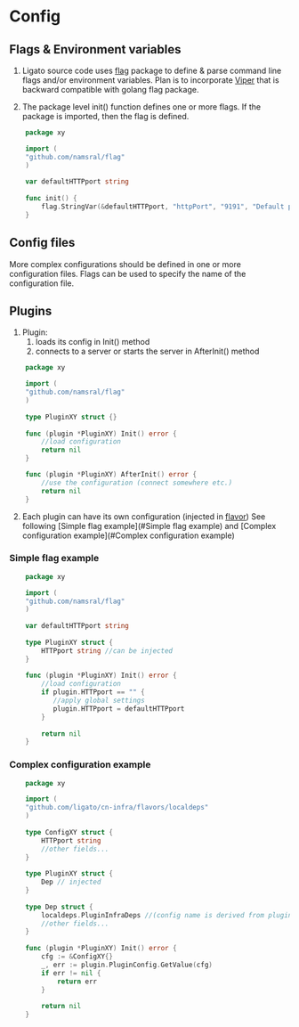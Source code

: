 # Config

## Flags & Environment variables

1. Ligato source code uses [flag](https://github.com/namsral/flag) package to define & parse command 
   line flags and/or environment variables. Plan is to incorporate
   [Viper](https://github.com/spf13/viper)
   that is backward compatible with golang flag package. 

2. The package level init() function defines one or more flags. If the 
   package is imported, then the flag is defined.

```go
    package xy

    import (
    "github.com/namsral/flag"
    )
    
    var defaultHTTPport string
    
    func init() {
        flag.StringVar(&defaultHTTPport, "httpPort", "9191", "Default port of the server")
    }  
```

## Config files

More complex configurations should be defined in one or more configuration 
files. Flags can be used to specify the name of the configuration file.

## Plugins

1. Plugin:
   1. loads its config in Init() method
   2. connects to a server or starts the server in AfterInit() method

```go
    package xy

    import (
    "github.com/namsral/flag"
    )
    
    type PluginXY struct {}
    
    func (plugin *PluginXY) Init() error {
        //load configuration
        return nil
    }  

    func (plugin *PluginXY) AfterInit() error {
        //use the configuration (connect somewhere etc.)
        return nil
    }  
```

2. Each plugin can have its own configuration (injected in [flavor](PLUGIN_FLAVORS.md))
   See following [Simple flag example](#Simple flag example) and [Complex configuration example](#Complex configuration example) 

### Simple flag example
```go
    package xy

    import (
    "github.com/namsral/flag"
    )
    
    var defaultHTTPport string
    
    type PluginXY struct {
        HTTPport string //can be injected
    }
    
    func (plugin *PluginXY) Init() error {
        //load configuration
        if plugin.HTTPport == "" {
           //apply global settings
           plugin.HTTPport = defaultHTTPport
        }
        
        return nil
    } 
```

### Complex configuration example
```go
    package xy

    import (
    "github.com/ligato/cn-infra/flavors/localdeps"
    )
    
    type ConfigXY struct {
        HTTPport string
        //other fields...
    }
    
    type PluginXY struct {
        Dep // injected 
    }
    
    type Dep struct {
        localdeps.PluginInfraDeps //(config name is derived from plugin name)    
        //other fields...
    }
    
    func (plugin *PluginXY) Init() error {
        cfg := &ConfigXY{}
        _, err := plugin.PluginConfig.GetValue(cfg)
        if err != nil {
            return err
        }
        
        return nil
    } 
```
